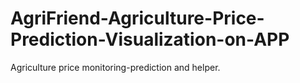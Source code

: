 # AgriFriend-Agriculture-Price-Prediction-Visualization-on-APP
Agriculture price monitoring-prediction and helper.
